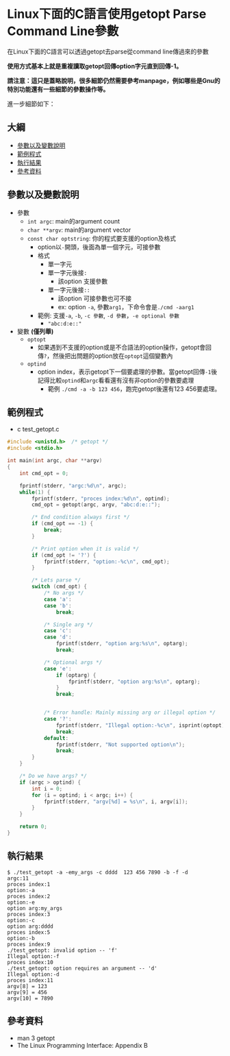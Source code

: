 # Linux下面的C語言使用getopt Parse Command Line參數

在Linux下面的C語言可以透過getopt去parse從command line傳過來的參數

**使用方式基本上就是重複讀取getopt回傳option字元直到回傳-1。**

**請注意：這只是蓋略說明，很多細節仍然需要參考manpage，例如哪些是Gnu的特別功能還有一些細節的參數操作等。**

進一步細節如下：

## 大綱

- [參數以及變數說明](#參數以及變數說明)
- [範例程式](#範例程式)
- [執行結果](#執行結果)
- [參考資料](#參考資料)

<a name="參數以及變數說明"></a>
## 參數以及變數說明

- 參數
    - `int argc`: main的argument count
    - `char **argv`: main的argument vector
    - `const char optstring`: 你的程式要支援的option及格式
        - option以`-`開頭，後面為單一個字元，可接參數
        - 格式
            - 單一字元
            - 單一字元後接`:`
                - 該option 支援參數
            - 單一字元後接`::`
                - 該option 可接參數也可不接
                - ex: option `-a`, 參數`arg1`，下命令會是`./cmd -aarg1`
        - 範例: 支援`-a`, `-b`, `-c 參數`, `-d 參數`，`-e optional 參數`
            - `"abc:d:e::"`
- 變數 **(僅列舉)**
    - `optopt`
        - 如果遇到不支援的option或是不合語法的option操作，getopt會回傳`?`，然後把出問題的option放在`optopt`這個變數內
    - `optind`
        - option index，表示getopt下一個要處理的參數。當getopt回傳`-1`後記得比較`optind`和`argc`看看還有沒有非option的參數要處理
            - 範例 `./cmd -a -b 123 456`，跑完getopt後還有123 456要處理。

<a name="範例程式"></a>
## 範例程式

- c test_getopt.c

```cpp
#include <unistd.h>  /* getopt */
#include <stdio.h>

int main(int argc, char **argv)
{
    int cmd_opt = 0;

    fprintf(stderr, "argc:%d\n", argc);
    while(1) {
        fprintf(stderr, "proces index:%d\n", optind);
        cmd_opt = getopt(argc, argv, "abc:d:e::");

        /* End condition always first */
        if (cmd_opt == -1) {
            break;
        }

        /* Print option when it is valid */
        if (cmd_opt != '?') {
            fprintf(stderr, "option:-%c\n", cmd_opt);
        }

        /* Lets parse */
        switch (cmd_opt) {
            /* No args */
            case 'a':
            case 'b':
                break;

            /* Single arg */
            case 'c':
            case 'd':
                fprintf(stderr, "option arg:%s\n", optarg);
                break;

            /* Optional args */
            case 'e':
                if (optarg) {
                    fprintf(stderr, "option arg:%s\n", optarg);
                }
                break;


            /* Error handle: Mainly missing arg or illegal option */
            case '?':
                fprintf(stderr, "Illegal option:-%c\n", isprint(optopt)?optopt:'#');
                break;
            default:
                fprintf(stderr, "Not supported option\n");
                break;
        }
    }

    /* Do we have args? */
    if (argc > optind) {
        int i = 0;
        for (i = optind; i < argc; i++) {
            fprintf(stderr, "argv[%d] = %s\n", i, argv[i]);
        }
    }

    return 0;
}
```

<a name="執行結果"></a>
## 執行結果

```
$ ./test_getopt -a -emy_args -c dddd  123 456 7890 -b -f -d
argc:11
proces index:1
option:-a
proces index:2
option:-e
option arg:my_args
proces index:3
option:-c
option arg:dddd
proces index:5
option:-b
proces index:9
./test_getopt: invalid option -- 'f'
Illegal option:-f
proces index:10
./test_getopt: option requires an argument -- 'd'
Illegal option:-d
proces index:11
argv[8] = 123
argv[9] = 456
argv[10] = 7890
```

<a name="參考資料"></a>
## 參考資料

- man 3 getopt
- The Linux Programming Interface: Appendix B
